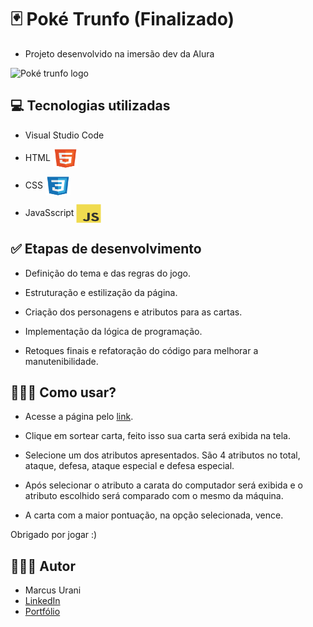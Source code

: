 # 🃏 Poké Trunfo (Finalizado)

- Projeto desenvolvido na imersão dev da Alura

<img  style="text-align: center" alt="Poké trunfo logo" src="https://i.imgur.com/YMFMGWO.png"/>

## 💻 Tecnologias utilizadas

- Visual Studio Code

- HTML <img align="center" alt="Marcus-HTML" height="30" width="40" src="https://raw.githubusercontent.com/devicons/devicon/master/icons/html5/html5-original.svg">

- CSS <img align="center" alt="Marcus-HTML" height="30" width="40" src="https://raw.githubusercontent.com/devicons/devicon/master/icons/css3/css3-original.svg">

- JavaSscript <img align="center" alt="Marcus-JS" height="30" width="40" src="https://raw.githubusercontent.com/devicons/devicon/master/icons/javascript/javascript-original.svg">

## ✅ Etapas de desenvolvimento

- Definição do tema e das regras do jogo.

- Estruturação e estilização da página.

- Criação dos personagens e atributos para as cartas.

- Implementação da lógica de programação.

- Retoques finais e refatoração do código para melhorar a manutenibilidade.

## 👨🏻‍💻 Como usar?

- Acesse a página pelo [link](https://pokemontrunfo.netlify.app).

- Clique em sortear carta, feito isso sua carta será exibida na tela.

- Selecione um dos atributos apresentados. São 4 atributos no total, ataque, defesa, ataque especial e defesa especial.

- Após selecionar o atributo a carata do computador será exibida e o atributo escolhido será comparado com o mesmo da máquina.

- A carta com a maior pontuação, na opção selecionada, vence.

Obrigado por jogar :)

## 🙋🏻‍♂️ Autor

- Marcus Urani
- [LinkedIn](https://linkedin.com/in/marcusurani)
- [Portfólio](https://marcusurani.netlify.app)

